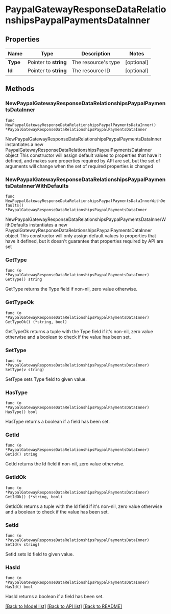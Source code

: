 # PaypalGatewayResponseDataRelationshipsPaypalPaymentsDataInner

## Properties

Name | Type | Description | Notes
------------ | ------------- | ------------- | -------------
**Type** | Pointer to **string** | The resource&#39;s type | [optional] 
**Id** | Pointer to **string** | The resource ID | [optional] 

## Methods

### NewPaypalGatewayResponseDataRelationshipsPaypalPaymentsDataInner

`func NewPaypalGatewayResponseDataRelationshipsPaypalPaymentsDataInner() *PaypalGatewayResponseDataRelationshipsPaypalPaymentsDataInner`

NewPaypalGatewayResponseDataRelationshipsPaypalPaymentsDataInner instantiates a new PaypalGatewayResponseDataRelationshipsPaypalPaymentsDataInner object
This constructor will assign default values to properties that have it defined,
and makes sure properties required by API are set, but the set of arguments
will change when the set of required properties is changed

### NewPaypalGatewayResponseDataRelationshipsPaypalPaymentsDataInnerWithDefaults

`func NewPaypalGatewayResponseDataRelationshipsPaypalPaymentsDataInnerWithDefaults() *PaypalGatewayResponseDataRelationshipsPaypalPaymentsDataInner`

NewPaypalGatewayResponseDataRelationshipsPaypalPaymentsDataInnerWithDefaults instantiates a new PaypalGatewayResponseDataRelationshipsPaypalPaymentsDataInner object
This constructor will only assign default values to properties that have it defined,
but it doesn't guarantee that properties required by API are set

### GetType

`func (o *PaypalGatewayResponseDataRelationshipsPaypalPaymentsDataInner) GetType() string`

GetType returns the Type field if non-nil, zero value otherwise.

### GetTypeOk

`func (o *PaypalGatewayResponseDataRelationshipsPaypalPaymentsDataInner) GetTypeOk() (*string, bool)`

GetTypeOk returns a tuple with the Type field if it's non-nil, zero value otherwise
and a boolean to check if the value has been set.

### SetType

`func (o *PaypalGatewayResponseDataRelationshipsPaypalPaymentsDataInner) SetType(v string)`

SetType sets Type field to given value.

### HasType

`func (o *PaypalGatewayResponseDataRelationshipsPaypalPaymentsDataInner) HasType() bool`

HasType returns a boolean if a field has been set.

### GetId

`func (o *PaypalGatewayResponseDataRelationshipsPaypalPaymentsDataInner) GetId() string`

GetId returns the Id field if non-nil, zero value otherwise.

### GetIdOk

`func (o *PaypalGatewayResponseDataRelationshipsPaypalPaymentsDataInner) GetIdOk() (*string, bool)`

GetIdOk returns a tuple with the Id field if it's non-nil, zero value otherwise
and a boolean to check if the value has been set.

### SetId

`func (o *PaypalGatewayResponseDataRelationshipsPaypalPaymentsDataInner) SetId(v string)`

SetId sets Id field to given value.

### HasId

`func (o *PaypalGatewayResponseDataRelationshipsPaypalPaymentsDataInner) HasId() bool`

HasId returns a boolean if a field has been set.


[[Back to Model list]](../README.md#documentation-for-models) [[Back to API list]](../README.md#documentation-for-api-endpoints) [[Back to README]](../README.md)


